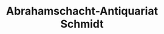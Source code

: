 ---
title: "Abrahamschacht-Antiquariat Schmidt"
url: /freiberg/abrahamschacht-antiquariat-schmidt/
shop: Bücher
---